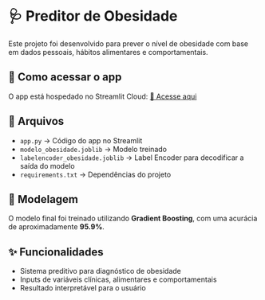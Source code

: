 # 🩺 Preditor de Obesidade

Este projeto foi desenvolvido para prever o nível de obesidade com base em dados pessoais, hábitos alimentares e comportamentais.

## 🚀 Como acessar o app
O app está hospedado no Streamlit Cloud: [🔗 Acesse aqui](https://<seu-usuario>-obesidade-preditivo.streamlit.app)

## 📁 Arquivos
- `app.py` → Código do app no Streamlit
- `modelo_obesidade.joblib` → Modelo treinado
- `labelencoder_obesidade.joblib` → Label Encoder para decodificar a saída do modelo
- `requirements.txt` → Dependências do projeto

## 🧠 Modelagem
O modelo final foi treinado utilizando **Gradient Boosting**, com uma acurácia de aproximadamente **95.9%**.

## ✨ Funcionalidades
- Sistema preditivo para diagnóstico de obesidade
- Inputs de variáveis clínicas, alimentares e comportamentais
- Resultado interpretável para o usuário